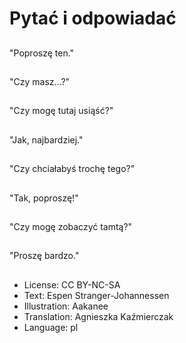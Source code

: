 # Pytać i odpowiadać

##
"Poproszę ten."

##
"Czy masz...?"

##
"Czy mogę tutaj usiąść?"

##
"Jak, najbardziej."

##
"Czy chciałabyś trochę tego?"

##
"Tak, poproszę!"

##
"Czy mogę zobaczyć tamtą?"

##
"Proszę bardzo."

##
* License: CC BY-NC-SA
* Text: Espen Stranger-Johannessen
* Illustration: Aakanee
* Translation: Agnieszka Kaźmierczak
* Language: pl

